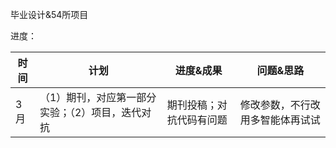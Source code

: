 毕业设计&54所项目

进度：


| 时间 | 计划 | 进度&成果 | 问题&思路 |
| ---- | ---- | --------- | --------- |
| 3月  | （1）期刊，对应第一部分实验；（2）项目，迭代对抗 | 期刊投稿；对抗代码有问题 | 修改参数，不行改用多智能体再试试 |
